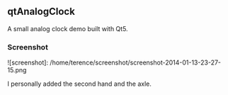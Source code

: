 ## qtAnalogClock ##

A small analog clock demo built with Qt5.

### Screenshot ###
![screenshot]: /home/terence/screenshot/screenshot-2014-01-13-23-27-15.png

I personally added the second hand and the axle.
